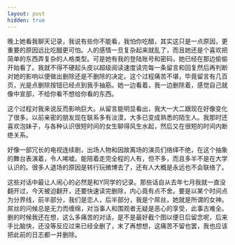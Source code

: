 ```yaml
---
layout: post
hidden: true
---
```

晚上她看我聊天记录，我说有些你不能看，我怕你吃醋，其实这只是一点原因，更重要的原因远比吃醋更可怕。人的感情一旦复杂起来就乱了，而且她还是个喜欢把简单的东西弄复杂的人格类型。可是她有我的登陆账号和密码，她已经在那边偷偷开始看了。我就不得不硬起头皮以超级阅读速度读完每一条留言和回复然后再判断对她的影响以便做出删除还是不删除的决定。这个过程痛苦不堪，毕竟留言有几百页，光是点删除按钮已经点到我手抽筋。她一边看着，我一边删除着，感觉自己就像中宣部，不给你看不想给你看的东西。

这个过程对我来说反而影响巨大。从留言能明显看出，我大一大二跟现在好像变化了很多。以前亲密的朋友现在联系多有淡漠，大多已变成熟悉的陌生人。我那时还喜欢泡妹子，与各种认识很短时间的女生聊得风生水起，然后又在很短的时间内断绝关系。

好像一部冗长的电视连续剧，出场人物和因故离场的演员们络绎不绝，在这个抽象的舞台表演着，令人唏嘘。能陪着走完全程的人有，但不多，而且多半不是在大学认识的。很多人退场的原因是转行玩微博去了，还有人大概是永远也不会联络了。

这些对话中最让人闹心的必然是和Y同学的记录。那些话自从去年七月我就一直没翻开过，今天被迫翻开，还要快速读完删除，内心竟有点不舍。要是以某个时间点为分界线，前半部分，我们是恋人，后半部分，我是个屌丝，她就是所谓的女神。屌丝的问候总是无力而缠绵，对当事人和围观者无疑是恶心的享受，此事古难全。删的时候我还在想，这么多痛苦的对话，是不是最好截个图以便日后留念呢，后来手比脑快，还没等反应过来已经全删了，末了再想想，这痛苦不留也罢，我也应该把此前的日志都一并删除。